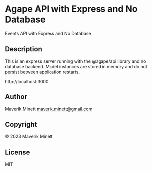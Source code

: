 # Agape API with Express and No Database

Events API with Express and No Database

## Description

This is an express server running with the @agape/api library and no database backend. 
Model instances are stored in memory and do not persist between application restarts.

http://localhost:3000


## Author

Maverik Minett  maverik.minett@gmail.com

## Copyright

© 2023 Maverik Minett

## License

MIT
